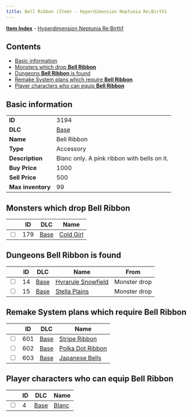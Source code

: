 ```yaml
---
title: Bell Ribbon (Item) - Hyperdimension Neptunia Re;Birth1
---
```


[**Item Index**](/neptunia/rb1/item/index.html) - [Hyperdimension Neptunia Re;Birth1](/neptunia/rb1)

## Contents

- [Basic information](#basic-information)
- [Monsters which drop **Bell Ribbon**](#monsters-which-drop-bell-ribbon)
- [Dungeons **Bell Ribbon** is found](#dungeons-bell-ribbon-is-found)
- [Remake System plans which require **Bell Ribbon**](#remake-system-plans-which-require-bell-ribbon)
- [Player characters who can equip **Bell Ribbon**](#player-characters-who-can-equip-bell-ribbon)

## Basic information

|   |   |
| -- | -- |
| **ID** | 3194 |
| **DLC** | [Base](/neptunia/rb1/dlc/1-base.html) |
| **Name** | Bell Ribbon |
| **Type** | Accessory |
| **Description** | Blanc only. A pink ribbon with bells on it. |
| **Buy Price** | 1000 |
| **Sell Price** | 500 |
| **Max inventory** | 99 |


## Monsters which drop **Bell Ribbon**

|    | ID | DLC | Name |
| -- | -- | --- | ---- |
| <input type="checkbox" id="rb1-monster-1-179" class="trackbox" /> | 179 | [Base](/neptunia/rb1/dlc/1-base.html) | [Cold Girl](/neptunia/rb1/monster/1-179-cold-girl.html) |


## Dungeons **Bell Ribbon** is found

|    | ID | DLC | Name | From |
| -- | -- | --- | ---- | ---- |
| <input type="checkbox" id="rb1-dungeon-1-14" class="trackbox" /> | 14 | [Base](/neptunia/rb1/dlc/1-base.html) | [Hyrarule Snowfield](/neptunia/rb1/dungeon/1-14-hyrarule-snowfield.html) | Monster drop |
| <input type="checkbox" id="rb1-dungeon-1-15" class="trackbox" /> | 15 | [Base](/neptunia/rb1/dlc/1-base.html) | [Stella Plains](/neptunia/rb1/dungeon/1-15-stella-plains.html) | Monster drop |


## Remake System plans which require **Bell Ribbon**

|    | ID | DLC | Name |
| -- | -- | --- | ---- |
| <input type="checkbox" id="rb1-quest-1-601" class="trackbox" /> | 601 | [Base](/neptunia/rb1/dlc/1-base.html) | [Stripe Ribbon](/neptunia/rb1/quest/1-601-stripe-ribbon.html) |
| <input type="checkbox" id="rb1-quest-1-602" class="trackbox" /> | 602 | [Base](/neptunia/rb1/dlc/1-base.html) | [Polka Dot Ribbon](/neptunia/rb1/quest/1-602-polka-dot-ribbon.html) |
| <input type="checkbox" id="rb1-quest-1-603" class="trackbox" /> | 603 | [Base](/neptunia/rb1/dlc/1-base.html) | [Japanese Bells](/neptunia/rb1/quest/1-603-japanese-bells.html) |


## Player characters who can equip **Bell Ribbon**

|    | ID | DLC | Name |
| -- | -- | --- | ---- |
| <input type="checkbox" id="rb1-player-1-4" class="trackbox" /> | 4 | [Base](/neptunia/rb1/dlc/1-base.html) | [Blanc](/neptunia/rb1/player/1-4-blanc.html) |
